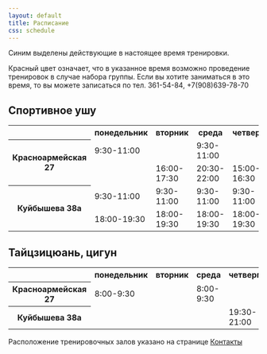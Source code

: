 ```yaml
---
layout: default
title: Расписание
css: schedule
---
```

<span class='info'>Синим</span> выделены действующие в настоящее время тренировки.

<span class='text-error'>Красный</span> цвет означает, что в указанное время возможно проведение тренировок в случае набора группы. Если вы хотите заниматься в это время, то вы можете записаться по тел. 361-54-84, +7(908)639-78-70

## Спортивное ушу

<table class='schedule'>
<tr>
  <th></th>
  <th>понедельник</th>
  <th>вторник</th>
  <th>среда</th>
  <th>четверг</th>
  <th>пятница</th>
  <th>суббота</th>
  <th>воскресенье</th>
</tr>
<tr>
  <th rowspan='2'>Красноармейская 27</td>
  <td class='info'>9:30-11:00</td>
  <td></td>
  <td class='info'>9:30-11:00</td>
  <td></td>
  <td></td>
  <td></td>
  <td></td>
</tr>
<tr>
  <td></td>
  <td class='info' >16:00-17:30</td>
  <td class='info' >20:30-22:00</td>
  <td class='text-error'>15:00-16:30</td>
  <td class='info' >16:00-17:30</td>
  <td class='info' >15:00-16:30</td>
  <td></td>
</tr>
<tr>
  <th rowspan="2">Куйбышева 38а</th>
  <td class='text-error'>9:30-11:00</td>
  <td class='text-error'>9:30-11:00</td>
  <td class='text-error'>9:30-11:00</td>
  <td class='text-error'>9:30-11:00</td>
  <td class='text-error'>9:30-11:00</td>
  <td></td>
  <td></td>
</tr>
<tr>
  <td class='text-error'>18:00-19:30</td>
  <td class='text-error'>18:00-19:30</td>
  <td class='text-error'>18:00-19:30</td>
  <td class='info' >18:00-19:30</td>
  <td class='text-error'>18:00-19:30</td>
  <td></td>
  <td class='info' >12:00-13:30</td>
</tr>
</table>

## Тайцзицюань, цигун

<table class='schedule'>
<tr>
  <th></th>
  <th>понедельник</th>
  <th>вторник</th>
  <th>среда</th>
  <th>четверг</th>
  <th>пятница</th>
  <th>суббота</th>
  <th>воскресенье</th>
</tr>
<tr>
  <th>Красноармейская 27</td>
  <td class='text-error'>8:00-9:30</td>
  <td></td>
  <td class='info' >8:00-9:30</td>
  <td></td>
  <td></td>
  <td></td>
  <td class='info' >9:30-21:00</td>
</tr>
<tr>
  <th>Куйбышева 38а</th>
  <td></td>
  <td></td>
  <td></td>
  <td class='info' >19:30-21:00</td>
  <td></td>
  <td></td>
  <td></td>
</tr>
</table>

Расположение тренировочных залов указано на странице [Контакты](contact.html)
